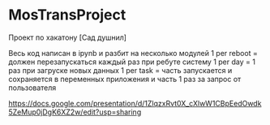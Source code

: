 # MosTransProject
Проект по хакатону [Сад душнил]

Весь код написан в ipynb и разбит на несколько модулей
1 per reboot = должен перезапускаться каждый раз при ребуте систему
1 per day = 1 раз при загруске новых данных
1 per task = часть запускается и сохраняется в переменных приложения и часть 1 раз за запрос от пользователя

https://docs.google.com/presentation/d/1ZlqzxRvt0X_cXlwW1CBpEedOwdk5ZeMup0jDgK6XZ2w/edit?usp=sharing
